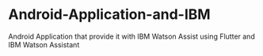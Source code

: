 # Android-Application-and-IBM
Android Application that provide it with IBM Watson Assist
 using Flutter and IBM Watson Assistant
